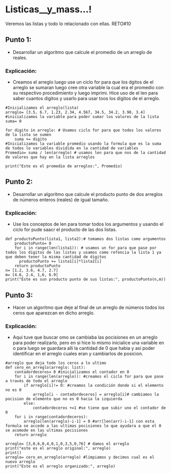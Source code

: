 # Listicas__y_mass...!
Veremos las listas y todo lo relacionado con ellas. RETO#10
## Punto 1:
- Desarrollar un algoritmo que calcule el promedio de un arreglo de reales.
### Explicación: ###
- Creamos el arreglo luego use un ciclo for para que los dgitos de el arreglo se sumaran luego cree otra variable la cual era el promedio con su respectivo procedimiento y luego imprimi. Hice uso de el len para saber cuantos digitos y usarlo para usar toos los digitos de el arreglo.
```
#Inicializamos el arreglo(lista)
arreglo= [3.5, 6.7, 1.23, 2.34, 4.567, 34.5, 34.2, 3.98, 3.4]
#inicializamos la variable para poder sumar los valores de la lista
suma= 0

for digito in arreglo: # Usamos ciclo for para que todos los valores de la lista se sumen
    suma += digito
#Inicializamos la variable promedio usando la formula que es la suma de todos lo variables dividida en la cantidad de variables
Promedio= suma / len(arreglo) # usamos len para que nos de la cantidad de valores que hay en la lista arreglos

print("Este es el promedio de arreglos:", Promedio)
```
## Punto 2:
- Desarrollar un algoritmo que calcule el producto punto de dos arreglos de números enteros (reales) de igual tamaño.
### Explicación: ###
-  Use los conceptos de len para tomar todos los argumentos y usando el ciclo for pude saacr el producto de las dos listas.
```
def productoPunto(lista1, lista2):# tomamos dos listas como argumentos
    productoPunto= 0
    for i in range(len(lista1)): # usamos un for para que pase por todos los digitos de las listas y usamos como refencia la lista 1 ya que deben tener la misma cantidad de digitos 
      productoPunto += lista1[i]*lista2[i]
    return productoPunto 
n= [1.2, 3.6, 4.7, 2.7]
m= [4.6, 2.4, 1,6, 6.9]
print("Este es sun producto punto de sus listas:", productoPunto(n,m))
```
## Punto 3:
- Hacer un algoritmo que deje al final de un arreglo de números todos los ceros que aparezcan en dicho arreglo.
### Explicación: ###
- Aqui tuve que buscar omo se cambiaba las pocisiones en un arreglo para poder realizarlo, pero en si hice lo mismo inicialice una variable en o para luego se guardara alli la cantidad de 0 que habia y asi poder identificar en el arreglo cuales eran y cambiarlos de posicion.

```
#arreglo que deja todo los ceros a lo ultimo
def cero_en_arreglo(arreglo: list):
    contadordeceros= 0 #inicializamos el contador en 0
    for i in range(len(arreglo)): #creamos el ciclo for para que pase a través de todo el arreglo
        if arreglo[i]!= 0: #creamos la condición donde si el elemento no es 0
            arreglo[i - contadordeceros] = arreglo[i]# cambiamos la pocision de elemento que no es 0 hacia la izquierda
        else:
            contadordeceros +=1 #se tiene que subir uno el contador de 0
    for i in range(contadordeceros):
        arreglo[len(arreglo)-i-1] = 0 #arr[len(arr)-i-1] con esta formula se accede a las ultimas pocisiones lo que ayudara a que el 0 se acomode en las ultimas pocisiones
    return arreglo

arreglo= [3,0,6,0,4,0,1,0,3,5,0,76] # damos el arreglo
print("este es el arreglo original:", arreglo)
print()
arreglo= cero_en_arreglo(arreglo) #limpiamos y decimos cual es el nuevo arreglo
print("Este es el arreglo organizado:", arreglo)
        
```
